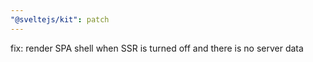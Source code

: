 ```yaml
---
"@sveltejs/kit": patch
---
```


fix: render SPA shell when SSR is turned off and there is no server data
